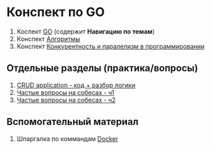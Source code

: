 # Конспект по GO

1. Коспект [GO](Sprint_1/mt_cs_GO.md) (содержит **Навигацию по темам**)
2. Конспект [Алгоритмы](Sprint_1/algo_cs_go.md)
3. Конспект [Конкурентность и паралелизм в программировании](Sprint_1/paral_concur_cs_GO.md)

## Отдельные разделы (практика/вопросы)

1. [CRUD application - код + разбор логики](Sprint_1/crud_about_sh.md)  
2. [Частые вопросы на собесах - ч1](Sprint_1/i_questions_cs_go.md)
3. [Частые вопросы на собесах - ч2](Sprint_1/ii_questions_cs_go.md)

## Вспомогательный материал

1. Шпаргалка по коммандам [Docker](Sprint_1/cs_docker.md)
